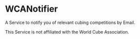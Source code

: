 # WCANotifier

A Service to notify you of relevant cubing competitions by Email.

This Service is not affiliated with the World Cube Association.
